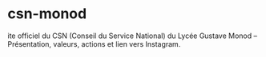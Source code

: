 # csn-monod
ite officiel du CSN (Conseil du Service National) du Lycée Gustave Monod – Présentation, valeurs, actions et lien vers Instagram.
